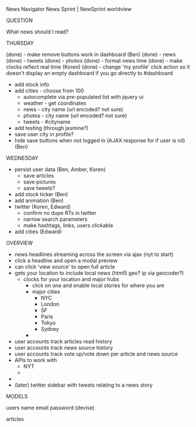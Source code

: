News Navigator
News Sprint | NewSprint
worldview

QUESTION

What news should I read?

THURSDAY

(done) - make remove buttons work in dashboard (Ben)
  (done) - news
  (done) - tweets
  (done) - photos
(done) - format news time
(done) - make clocks reflect real time (Koren)
(done) - change 'my profile' click action so it doesn't display an empty dashboard if you go directly to #dashboard
- add stock info
- add cities - choose from 100 
  - autocomplete via pre-populated list with jquery ui
  - weather - get coordinates
  - news - city name (url encoded? not sure)
  - photos - city name (url encoded? not sure)
  - tweets - #cityname 
- add testing (through jasmine?)
- save user city in profile?
- hide save buttons when not logged in (AJAX response for if user is nil) (Ben)

WEDNESDAY

- persist user data (Ben, Amber, Koren)
  - save articles
  - save pictures
  - save tweets?
- add stock ticker (Ben)
- add animation (Ben)
- twitter (Koren, Edward)
  - confirm no dupe RTs in twitter
  - narrow search parameters
  - make hashtags, links, users clickable
- add cities (Edward)


OVERVIEW

  - news headlines streaming across the screen via ajax (nyt to start)
  - click a headline and open a modal preview
  - can click 'view source' to open full article
  - gets your location to include local news (html5 geo? ip via geocoder?)
    - clocks for your location and major hubs
      - click on one and enable local stories for where you are
      - major cities
        - NYC
        - London
        - SF
        - Paris
        - Tokyo
        - Sydney
      - 
  - user accounts track articles read history
  - user accounts track news source history
  - user accounts track vote up/vote down per article and news source
  - APIs to work with
    - NYT
    - 
  - 
  - (later) twitter sidebar with tweets relating to a news story

MODELS

  users
    name
    email
    password (devise)


  articles


